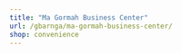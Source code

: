 ```yaml
---
title: "Ma Gormah Business Center"
url: /gbarnga/ma-gormah-business-center/
shop: convenience
---
```

